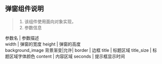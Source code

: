 ## 弹窗组件说明
> 1. 该组件使用面向对象实现，
> 2. 参数信息
> 
 参数名        | 参数描述             
 width 		   | 弹窗的宽度 
 height		   | 弹窗的高度  
background_image   背景渐变|允许|
border		   | 边框
title      	   | 标题区域
title_size     |  标题区域字体颜色
content         |  内容区域
seconds         |  提示框显示时间



